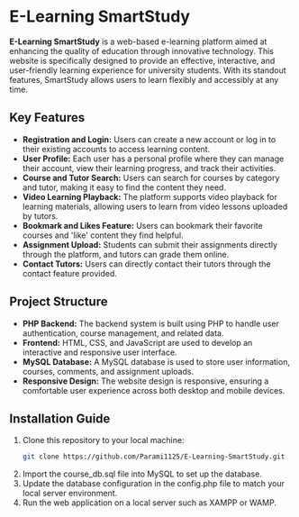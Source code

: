 # E-Learning SmartStudy

**E-Learning SmartStudy** is a web-based e-learning platform aimed at enhancing the quality of education through innovative technology. This website is specifically designed to provide an effective, interactive, and user-friendly learning experience for university students. With its standout features, SmartStudy allows users to learn flexibly and accessibly at any time.

## Key Features

- **Registration and Login:** Users can create a new account or log in to their existing accounts to access learning content.
- **User Profile:** Each user has a personal profile where they can manage their account, view their learning progress, and track their activities.
- **Course and Tutor Search:** Users can search for courses by category and tutor, making it easy to find the content they need.
- **Video Learning Playback:** The platform supports video playback for learning materials, allowing users to learn from video lessons uploaded by tutors.
- **Bookmark and Likes Feature:** Users can bookmark their favorite courses and 'like' content they find helpful.
- **Assignment Upload:** Students can submit their assignments directly through the platform, and tutors can grade them online.
- **Contact Tutors:** Users can directly contact their tutors through the contact feature provided.

## Project Structure

- **PHP Backend:** The backend system is built using PHP to handle user authentication, course management, and related data.
- **Frontend:** HTML, CSS, and JavaScript are used to develop an interactive and responsive user interface.
- **MySQL Database:** A MySQL database is used to store user information, courses, comments, and assignment uploads.
- **Responsive Design:** The website design is responsive, ensuring a comfortable user experience across both desktop and mobile devices.

## Installation Guide

1. Clone this repository to your local machine:
   ```bash
   git clone https://github.com/Parami1125/E-Learning-SmartStudy.git
2. Import the course_db.sql file into MySQL to set up the database.
3. Update the database configuration in the config.php file to match your local server environment.
4. Run the web application on a local server such as XAMPP or WAMP.
